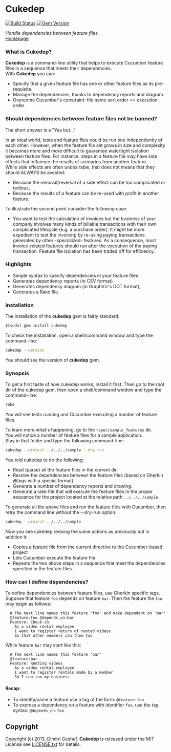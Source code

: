 Cukedep
===========
[![Build Status](https://travis-ci.org/famished-tiger/cukedep.png?branch=master)](https://travis-ci.org/famished-tiger/cukedep)
[![Gem Version](https://badge.fury.io/rb/cukedep.png)](http://badge.fury.io/rb/cukedep)

_Handle dependencies between feature files._  
[Homepage](https://github.com/famished-tiger/cukedep)

### What is Cukedep? ###
__Cukedep__ is a command-line utility that helps to execute Cucumber feature files
in a sequence that meets their dependencies.  
With __Cukedep__ you can:  
* Specify that a given feature file has one or other feature files as its pre-requisite.  
* Manage the dependencies, thanks to dependency reports and diagram.  
* Overcome Cucumber's constraint: file name sort order == execution order

###  Should dependencies between feature files not be banned?  ###
The short answer is a "Yes but..." 

In an ideal world, tests and feature files could be run one independently of each other.
However, when the feature file set grows in size and complexity it becomes more and more
difficult to guarantee watertight isolation between feature files. For instance, steps in a feature file may have side effects 
that influence the results of scenarios from another feature.  
While side effects are often undesirable, that does not means that they should ALWAYS be
avoided:  
* Because the removal/reversal of a side effect can be too complicated or tedious,  
* Because the results of a feature can be re-used with profit in another feature.

To illustrate the second point consider the following case:  
* You want to test the calculation of invoices but the business of your company 
involves many kinds of billable transactions with their own complicated lifecycle
(e.g. a purchase order). It might be more expedient to test the invoicing by
re-using paying transactions generated by other -specialized- features. As a consequence,
most invoice-related features should run after the execution of the paying transaction.
Feature file isolation has been traded off for efficiency.

  
### Highlights ###
* Simple syntax to specify dependencies in your feature files
* Generates dependency reports (in CSV format)
* Generates dependency diagram (in GraphViz's DOT format),
* Generates a Rake file.


### Installation ###
The installation of the __cukedep__ gem is fairly standard:  
```bash  
$[sudo] gem install cukedep
```

To check the installation, open a shell/command window
and type the command-line:
```bash  
cukedep --version
```

You should see the version of __cukedep__ gem.


### Synopsis ###
To get a first taste of how cukedep works, install it first.
Then go to the root dir of the cukedep gem, then open a shell/command window
and type the command-line:
```bash  
rake
```

You will see tests running and Cucumber executing a number of feature files.

To learn more what's happening, go to the ```rspec/sample_features``` dir.  
You will notice a number of feature files for a sample application.  
Stay in that folder and type the following command-line:  
```bash  
cukedep --project ../../../sample --dry-run
```

You told cukedep to do the following:  
* Read (parse) all the feature files in the current dir.  
* Resolve the dependencies between the feature files (based on Gherkin @tags with a special format).  
* Generate a number of dependency reports and drawing.  
* Generate a rake file that will execute the feature files in the proper sequence for
the project located at the relative path ```../../../sample```

To generate all the above files and run the feature files with Cucumber,
then retry the command line without the --dry-run option:
```bash  
cukedep --project ../../../sample
```

Now you see cukedep redoing the same actions as previously but in addition
it:
* Copies a feature file from the current directive to the Cucumber-based project
* Lets Cucumber execute the feature file
* Repeats the two above steps in a sequence that meet the dependencies specified in the feature files.


### How can I define dependencies? ###
To define dependencies between feature files, use Gherkin specific tags.
Suppose that feature `foo` depends on feature `bar`.
Then the feature file `foo` may begin as follows:

```cucumber 
  # The next line names this feature 'foo' and make dependent on 'bar'
  @feature:foo @depends_on:bar
  Feature: Check-in
    As a video rental employee
    I want to register return of rented videos
    So that other members can them too  
```

While feature `bar` may start like this:
```cucumber 
  # The next line names this feature 'bar'
  @feature:bar
  Feature: Renting videos
    As a video rental employee
    I want to register rentals made by a member 
    So I can run my business
```

#### Recap: ####
- To identify/name a feature use a tag of the form: `@feature:foo`
- To express a dependency on a feature with identifier `foo`, use the tag syntax: `@depends_on:foo` 


Copyright
---------
Copyright (c) 2013, Dimitri Geshef. 
__Cukedep__ is released under the MIT License see [LICENSE.txt](https://github.com/famished-tiger/Cukedep/blob/master/LICENSE.txt) for details.